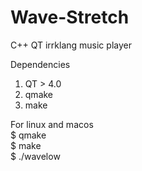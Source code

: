 # Wave-Stretch
C++ QT irrklang music player

Dependencies
1. QT > 4.0
2. qmake
3. make

For linux and macos\
$ qmake\
$ make\
$ ./wavelow
